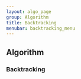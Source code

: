 ```yaml
---
layout: algo_page
group: Algorithm
title: Backtracking
menubar: backtracking_menu
---
```


## Algorithm
### Backtracking
